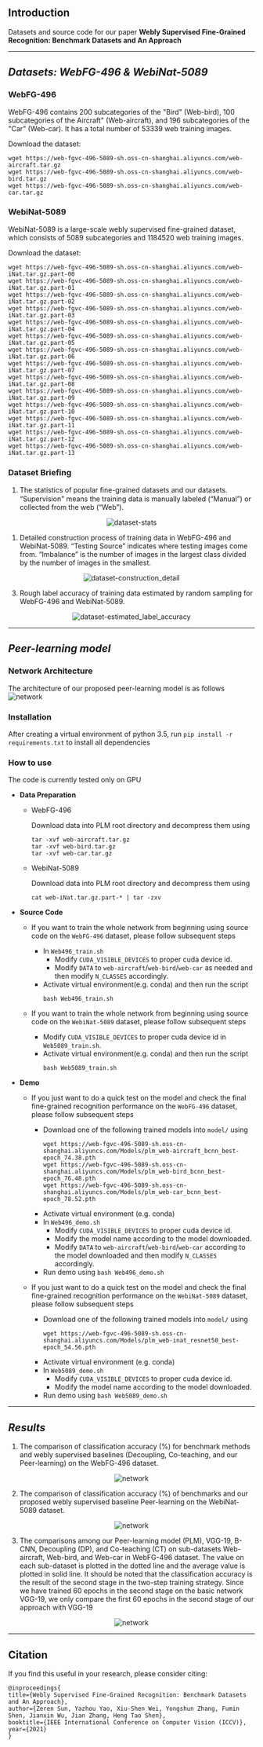 Introduction
------------
Datasets and source code for our paper **Webly Supervised Fine-Grained Recognition: Benchmark Datasets and An Approach**


---

***Datasets: WebFG-496 & WebiNat-5089***
------------
### WebFG-496
WebFG-496 contains 200 subcategories of the "Bird" (Web-bird), 100 subcategories of the  Aircraft" (Web-aircraft), and 196 subcategories of the "Car" (Web-car). It has a total number of 53339 web training images.

Download the dataset:
```
wget https://web-fgvc-496-5089-sh.oss-cn-shanghai.aliyuncs.com/web-aircraft.tar.gz
wget https://web-fgvc-496-5089-sh.oss-cn-shanghai.aliyuncs.com/web-bird.tar.gz
wget https://web-fgvc-496-5089-sh.oss-cn-shanghai.aliyuncs.com/web-car.tar.gz
```


### WebiNat-5089
WebiNat-5089 is a large-scale webly supervised fine-grained dataset, which consists of 5089 subcategories and 1184520 web training images.

Download the dataset:
```
wget https://web-fgvc-496-5089-sh.oss-cn-shanghai.aliyuncs.com/web-iNat.tar.gz.part-00
wget https://web-fgvc-496-5089-sh.oss-cn-shanghai.aliyuncs.com/web-iNat.tar.gz.part-01
wget https://web-fgvc-496-5089-sh.oss-cn-shanghai.aliyuncs.com/web-iNat.tar.gz.part-02
wget https://web-fgvc-496-5089-sh.oss-cn-shanghai.aliyuncs.com/web-iNat.tar.gz.part-03
wget https://web-fgvc-496-5089-sh.oss-cn-shanghai.aliyuncs.com/web-iNat.tar.gz.part-04
wget https://web-fgvc-496-5089-sh.oss-cn-shanghai.aliyuncs.com/web-iNat.tar.gz.part-05
wget https://web-fgvc-496-5089-sh.oss-cn-shanghai.aliyuncs.com/web-iNat.tar.gz.part-06
wget https://web-fgvc-496-5089-sh.oss-cn-shanghai.aliyuncs.com/web-iNat.tar.gz.part-07
wget https://web-fgvc-496-5089-sh.oss-cn-shanghai.aliyuncs.com/web-iNat.tar.gz.part-08
wget https://web-fgvc-496-5089-sh.oss-cn-shanghai.aliyuncs.com/web-iNat.tar.gz.part-09
wget https://web-fgvc-496-5089-sh.oss-cn-shanghai.aliyuncs.com/web-iNat.tar.gz.part-10
wget https://web-fgvc-496-5089-sh.oss-cn-shanghai.aliyuncs.com/web-iNat.tar.gz.part-11
wget https://web-fgvc-496-5089-sh.oss-cn-shanghai.aliyuncs.com/web-iNat.tar.gz.part-12
wget https://web-fgvc-496-5089-sh.oss-cn-shanghai.aliyuncs.com/web-iNat.tar.gz.part-13
```

### Dataset Briefing

1. The statistics of popular ﬁne-grained datasets and our datasets. “Supervision" means the training data is manually labeled (“Manual”) or collected from the web (“Web”).
<div align=center>

![dataset-stats](asserts/dataset-stats.jpg)

</div>

1. Detailed construction process of training data in WebFG-496 and WebiNat-5089. “Testing Source” indicates where testing images come from. “Imbalance” is the number of images in the largest class divided by the number of images in the smallest.
<div align=center>

![dataset-construction_detail](asserts/dataset-construction_detail.jpg)

</div>

3. Rough label accuracy of training data estimated by random sampling for WebFG-496 and WebiNat-5089.
<div align=center>

![dataset-estimated_label_accuracy](asserts/dataset-estimated_label_accuracy.jpg)

</div>

---

***Peer-learning model***
--------------------


### Network Architecture

The architecture of our proposed peer-learning model is as follows
![network](asserts/network_architecture.png)

### Installation
After creating a virtual environment of python 3.5, run `pip install -r requirements.txt` to install all dependencies

### How to use
The code is currently tested only on GPU
* **Data Preparation**
    - WebFG-496
      
      Download data into PLM root directory and decompress them using
      ```
      tar -xvf web-aircraft.tar.gz
      tar -xvf web-bird.tar.gz
      tar -xvf web-car.tar.gz
      ```
    - WebiNat-5089
      
      Download data into PLM root directory and decompress them using
      ```
      cat web-iNat.tar.gz.part-* | tar -zxv
      ```



* **Source Code**

    - If you want to train the whole network from beginning using source code on the `WebFG-496` dataset, please follow subsequent steps

      - In `Web496_train.sh`
        - Modify `CUDA_VISIBLE_DEVICES` to proper cuda device id.
        - Modify `DATA` to `web-aircraft`/`web-bird`/`web-car` as needed and then modify `N_CLASSES` accordingly.
      - Activate virtual environment(e.g. conda) and then run the script
          ```
          bash Web496_train.sh
          ```

    - If you want to train the whole network from beginning using source code on the `WebiNat-5089` dataset, please follow subsequent steps
      - Modify `CUDA_VISIBLE_DEVICES` to proper cuda device id in `Web5089_train.sh`.
      - Activate virtual environment(e.g. conda) and then run the script
          ```
          bash Web5089_train.sh
          ```


* **Demo**

    - If you just want to do a quick test on the model and check the final fine-grained recognition performance on the `WebFG-496` dataset, please follow subsequent steps

      - Download one of the following trained models into `model/` using
          ```
          wget https://web-fgvc-496-5089-sh.oss-cn-shanghai.aliyuncs.com/Models/plm_web-aircraft_bcnn_best-epoch_74.38.pth
          wget https://web-fgvc-496-5089-sh.oss-cn-shanghai.aliyuncs.com/Models/plm_web-bird_bcnn_best-epoch_76.48.pth
          wget https://web-fgvc-496-5089-sh.oss-cn-shanghai.aliyuncs.com/Models/plm_web-car_bcnn_best-epoch_78.52.pth
          ```
      - Activate virtual environment (e.g. conda)
      - In `Web496_demo.sh`
        - Modify `CUDA_VISIBLE_DEVICES` to proper cuda device id.
        - Modify the model name according to the model downloaded.
        - Modify `DATA` to `web-aircraft`/`web-bird`/`web-car` according to the model downloaded and then modify `N_CLASSES` accordingly.
      - Run demo using `bash Web496_demo.sh`

    - If you just want to do a quick test on the model and check the final fine-grained recognition performance on the `WebiNat-5089` dataset, please follow subsequent steps

      - Download one of the following trained models into `model/` using
          ```
          wget https://web-fgvc-496-5089-sh.oss-cn-shanghai.aliyuncs.com/Models/plm_web-inat_resnet50_best-epoch_54.56.pth
          ```
      - Activate virtual environment (e.g. conda)
      - In `Web5089_demo.sh`
        - Modify `CUDA_VISIBLE_DEVICES` to proper cuda device id.
        - Modify the model name according to the model downloaded.
      - Run demo using `bash Web5089_demo.sh`


---

***Results***
--------------------


1. The comparison of classification accuracy (%) for benchmark methods and webly supervised baselines (Decoupling, Co-teaching, and our Peer-learning) on the WebFG-496 dataset.
<div align=center>

![network](asserts/result1.png)

</div>


2. The comparison of classification accuracy (%) of benchmarks and our proposed webly supervised baseline Peer-learning on the WebiNat-5089 dataset.
<div align=center>

![network](asserts/result2.png)

</div>


3. The comparisons among our Peer-learning model (PLM), VGG-19, B-CNN, Decoupling (DP), and Co-teaching (CT) on sub-datasets Web-aircraft, Web-bird, and Web-car in WebFG-496 dataset. The value on each sub-dataset is plotted in the dotted line and the average value is plotted in solid line. It should be noted that the classification accuracy is the result of the second stage in the two-step training strategy. Since we have trained 60 epochs in the second stage on the basic network VGG-19, we only compare the first 60 epochs in the second stage of our approach with VGG-19
<div align=center>

![network](asserts/result3.png)

</div>


---

Citation
------------

If you find this useful in your research, please consider citing:
```
@inproceedings{
title={Webly Supervised Fine-Grained Recognition: Benchmark Datasets and An Approach},
author={Zeren Sun, Yazhou Yao, Xiu-Shen Wei, Yongshun Zhang, Fumin Shen, Jianxin Wu, Jian Zhang, Heng Tao Shen},
booktitle={IEEE International Conference on Computer Vision (ICCV)},
year={2021}
}
```

